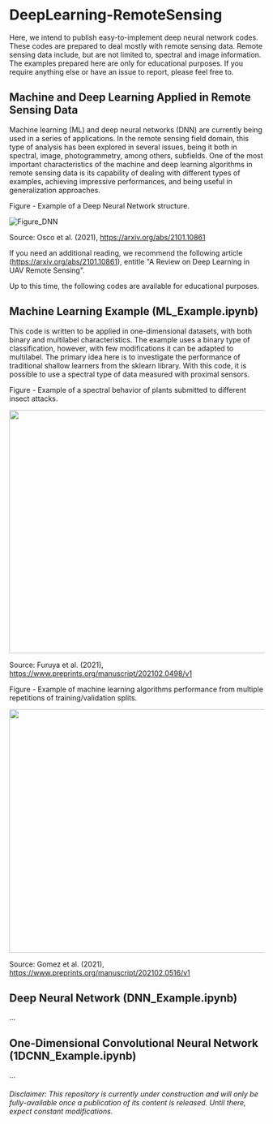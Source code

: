 # DeepLearning-RemoteSensing
Here, we intend to publish easy-to-implement deep neural network codes. These codes are prepared to deal mostly with remote sensing data. Remote sensing data include, but are not limited to, spectral and image information. The examples prepared here are only for educational purposes. If you require anything else or have an issue to report, please feel free to.

## Machine and Deep Learning Applied in Remote Sensing Data

Machine learning (ML) and deep neural networks (DNN) are currently being used in a series of applications. In the remote sensing field domain, this type of analysis has been explored in several issues, being it both in spectral, image, photogrammetry, among others, subfields. One of the most important characteristics of the machine and deep learning algorithms in remote sensing data is its capability of dealing with different types of examples, achieving impressive performances, and being useful in generalization approaches.

Figure - Example of a Deep Neural Network structure.

![Figure_DNN](https://user-images.githubusercontent.com/74935945/112157409-f038bb00-8bc5-11eb-86d0-b6a2933d2243.png)

Source: Osco et al. (2021), https://arxiv.org/abs/2101.10861

If you need an additional reading, we recommend the following article (https://arxiv.org/abs/2101.10861), entitle "A Review on Deep Learning in UAV Remote Sensing".

Up to this time, the following codes are available for educational purposes.

## Machine Learning Example (ML_Example.ipynb)

This code is written to be applied in one-dimensional datasets, with both binary and multilabel characteristics. The example uses a binary type of classification, however, with few modifications it can be adapted to multilabel. The primary idea here is to investigate the performance of traditional shallow learners from the sklearn library. With this code, it is possible to use a spectral type of data measured with proximal sensors.

Figure - Example of a spectral behavior of plants submitted to different insect attacks.

<img src="https://user-images.githubusercontent.com/74935945/112156753-4eb16980-8bc5-11eb-8717-4e8fd0b4a65d.png" width="720" height="480">

Source: Furuya et al. (2021), https://www.preprints.org/manuscript/202102.0498/v1

Figure - Example of machine learning algorithms performance from multiple repetitions of training/validation splits.

<img src="https://user-images.githubusercontent.com/74935945/112159245-b2d52d00-8bc7-11eb-9320-d89dadf81863.png" width="640" height="480">

Source: Gomez et al. (2021), https://www.preprints.org/manuscript/202102.0516/v1

## Deep Neural Network (DNN_Example.ipynb)



...

## One-Dimensional Convolutional Neural Network (1DCNN_Example.ipynb)

...

###### Disclaimer: This repository is currently under construction and will only be fully-available once a publication of its content is released. Until there, expect constant modifications.
